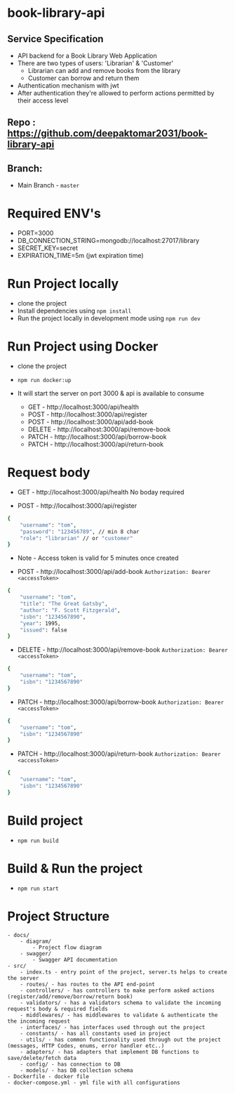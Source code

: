 # book-library-api


## Service Specification
- API backend for a Book Library Web Application
- There are two types of users: 'Librarian' & 'Customer'
    - Librarian can add and remove books from the library
    - Customer can borrow and return them
- Authentication mechanism with jwt
- After authentication they're allowed to perform actions permitted by their access level


## Repo : https://github.com/deepaktomar2031/book-library-api
## Branch:
- Main Branch - `master`


# Required ENV's
- PORT=3000
- DB_CONNECTION_STRING=mongodb://localhost:27017/library
- SECRET_KEY=secret
- EXPIRATION_TIME=5m (jwt expiration time)

# Run Project locally
- clone the project
- Install dependencies using `npm install`
- Run the project locally in development mode using `npm run dev`


# Run Project using Docker
- clone the project
- `npm run docker:up`

- It will start the server on port 3000 & api is available to consume
    - GET - http://localhost:3000/api/health
    - POST - http://localhost:3000/api/register
    - POST - http://localhost:3000/api/add-book
    - DELETE - http://localhost:3000/api/remove-book
    - PATCH - http://localhost:3000/api/borrow-book
    - PATCH - http://localhost:3000/api/return-book

# Request body

- GET - http://localhost:3000/api/health
No boday required


- POST - http://localhost:3000/api/register
```sh
{
    "username": "tom",
    "password": "123456789", // min 8 char
    "role": "librarian" // or "customer"
}
```
- Note - Access token is valid for 5 minutes once created


- POST - http://localhost:3000/api/add-book
`Authorization: Bearer <accessToken>`
```sh
{
    "username": "tom",
    "title": "The Great Gatsby",
    "author": "F. Scott Fitzgerald",
    "isbn": "1234567890",
    "year": 1995,
    "issued": false
}
```


- DELETE - http://localhost:3000/api/remove-book
`Authorization: Bearer <accessToken>`
```sh
{
    "username": "tom",
    "isbn": "1234567890"
}
```


- PATCH - http://localhost:3000/api/borrow-book
`Authorization: Bearer <accessToken>`
```sh
{
    "username": "tom",
    "isbn": "1234567890"
}
```


- PATCH - http://localhost:3000/api/return-book
`Authorization: Bearer <accessToken>`
```sh
{
    "username": "tom",
    "isbn": "1234567890"
}
```


# Build project
- `npm run build`


# Build & Run the project
- `npm run start`


# Project Structure
    - docs/
        - diagram/
            - Project flow diagram
        - swagger/
            - Swagger API documentation
    - src/
        - index.ts - entry point of the project, server.ts helps to create the server
        - routes/ - has routes to the API end-point
        - controllers/ - has controllers to make perform asked actions (register/add/remove/borrow/return book)
        - validators/ - has a validators schema to validate the incoming request's body & required fields
        - middlewares/ - has middlewares to validate & authenticate the the incoming request
        - interfaces/ - has interfaces used through out the project
        - constants/ - has all constants used in project
        - utils/ - has common functionality used through out the project (messages, HTTP Codes, enums, error handler etc..)
        - adapters/ - has adapters that implement DB functions to save/delete/fetch data
        - config/ - has connection to DB
        - models/ - has DB collection schema
    - Dockerfile - docker file
    - docker-compose.yml - yml file with all configurations
